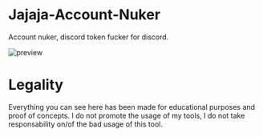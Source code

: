 # Jajaja-Account-Nuker
Account nuker, discord token fucker for discord.

![preview]([https://github.com/azaelgg/Jajaja-Account-Nuker/blob/master/jajaja.png?raw=true](https://web.archive.org/web/20210404205932im_/https://raw.githubusercontent.com/azaelgg/Jajaja-Account-Nuker/master/jajaja.png))

  
# Legality

Everything you can see here has been made for educational purposes and proof of concepts. I do not promote the usage of my tools, I do not take responsability on/of the bad usage of this tool.
